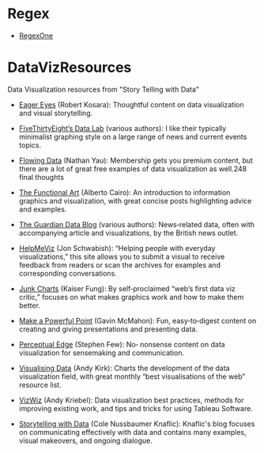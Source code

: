 # Regex
* [RegexOne](https://regexone.com/) 

# DataVizResources
Data Visualization resources from "Story Telling with Data"

* [Eager Eyes](https://eagereyes.org) (Robert Kosara): Thoughtful content on data visualization and visual storytelling.

* [FiveThirtyEight’s Data Lab](https://fivethirtyeight.com/datalab) (various authors): I like their typically minimalist graphing style on a large range of news and current events topics.

* [Flowing Data](https://flowingdata.com) (Nathan Yau): Membership gets you premium content, but there are a lot of great free examples of data visualization as well.248 final thoughts

* [The Functional Art](https://thefunctionalart.com) (Alberto Cairo): An introduction to information graphics and visualization, with great concise posts highlighting advice and examples.

* [The Guardian Data Blog](https://theguardian.com/data) (various authors): News‐related data, often with accompanying article and visualizations, by the British news outlet.

* [HelpMeViz](https://HelpMeViz.com) (Jon Schwabish): “Helping people with everyday visualizations,” this site allows you to submit a visual to receive feedback from readers or scan the archives for examples and corresponding conversations.

* [Junk Charts](https://junkcharts.typepad.com) (Kaiser Fung): By self‐proclaimed “web’s first data viz critic,” focuses on what makes graphics work and how to make them better.

* [Make a Powerful Point](https://makeapowerfulpoint.com) (Gavin McMahon): Fun, easy‐to‐digest content on creating and giving
presentations and presenting data.

* [Perceptual Edge](https://perceptualedge.com) (Stephen Few): No‐ nonsense content on data visualization for sensemaking and communication.

* [Visualising Data](https://visualisingdata.com) (Andy Kirk): Charts the development of the data visualization field, with great monthly “best visualisations of the web” resource list.

* [VizWiz](https://vizwiz.blogspot.com) (Andy Kriebel): Data visualization best practices, methods for improving existing work, and tips and tricks for using Tableau Software.

* [Storytelling with Data](https://storytellingwithdata.com) (Cole Nussbaumer Knaflic): Knaflic's blog focuses on communicating effectively with data and contains many examples, visual makeovers, and ongoing dialogue.

